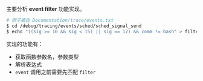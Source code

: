 主要分析 **event filter** 功能实现。

```bash
# 例子摘自 Documentation/trace/events.txt
$ cd /debug/tracing/events/sched/sched_signal_send
$ echo "((sig >= 10 && sig < 15) || sig == 17) && comm != bash" > filter
```



实现的功能有：

* 获取函数参数名，参数类型
* 解析表达式
* `event` 调用之前需要先匹配 `filter`












